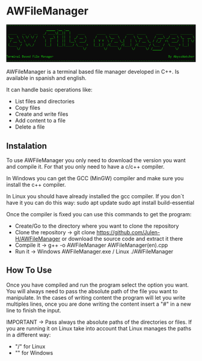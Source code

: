 # AWFileManager

<img src="Banner/AsciArt.PNG">

AWFileManager is a terminal based file manager developed in C++. Is available in spanish and english. 

It can handle basic operations like:
- List files and directories
- Copy files
- Create and write files
- Add content to a file
- Delete a file

## Instalation

To use AWFileManager you only need to download the version you want and compile it. For that you only need to have a c/c++ compiler. 

In Windows you can get the GCC (MinGW) compiler and make sure you install the c++ compiler.

In Linux you should have already installed the gcc compiler. If you don´t have it you can do this way:
sudo apt update
sudo apt install build-essential

Once the compiler is fixed you can use this commands to get the program:
- Create/Go to the directory where you want to clone the repository
- Clone the repository -> git clone https://github.com/Julen-H/AWFileManager or download the source code and extract it there
- Compile it -> g++ -o AWFileManager AWFileManager(en).cpp
- Run it -> Windows AWFileManager.exe / Linux ./AWFileManager

## How To Use

Once you have compiled and run the program select the option you want. You will always need to pass the absolute path of the file you want to manipulate. In the cases of writing content the program will let you write multiples lines, once you are done writing the content insert a "#" in a new line to finish the input.

IMPORTANT -> 
Pass always the absolute paths of the directories or files.
If you are running it on Linux take into account that Linux manages the paths in a different way: 
- "/" for Linux
- "\" for Windows
